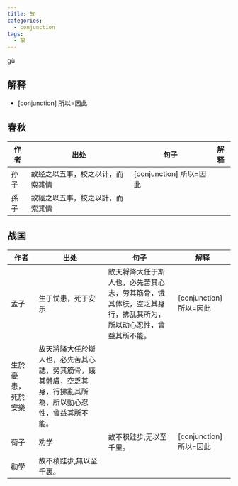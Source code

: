 ```yaml
---
title: 故
categories:
  - conjunction
tags:
  - 故
---
```


gù
<!-- more -->

## 解释
* [conjunction] 所以=因此

## 春秋

作者|出处|句子|解释
---|---|---|---
孙子|故经之以五事，校之以计，而索其情|[conjunction] 所以=因此
孫子|故經之以五事，校之以計，而索其情|

## 战国

作者|出处|句子|解释
---|---|---|---
孟子|生于忧患，死于安乐|故天将降大任于斯人也，必先苦其心志，劳其筋骨，饿其体肤，空乏其身行，拂乱其所为，所以动心忍性，曾益其所不能。|[conjunction] 所以=因此
 |生於憂患，死於安樂|故天將降大任於斯人也，必先苦其心誌，勞其筋骨，餓其體膚，空乏其身，行拂亂其所為，所以動心忍性，曾益其所不能。|
荀子|劝学|故不积跬步,无以至千里。| [conjunction] 所以=因此
  |勸學|故不積跬步,無以至千裏。|
